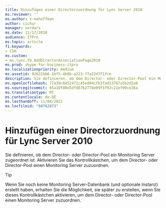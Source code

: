 ```yaml
---
title: Hinzufügen einer Directorzuordnung für Lync Server 2010
ms.reviewer: ''
ms.author: v-mahoffman
author: cichur
manager: serdars
ms.date: 11/17/2018
audience: ITPro
ms.topic: article
f1.keywords:
- CSH
ms.custom:
- ms.lync.tb.AddDirectorAssociationPage2010
ms.prod: skype-for-business-itpro
ms.localizationpriority: medium
ms.assetid: 92631bb6-1bf5-4b0b-a223-ffa22d7f1fce
description: Sie definieren, ob dem Director- oder Director-Pool ein Monitoring Server zugeordnet ist. Aktivieren Sie das Kontrollkästchen, um dem Director- oder Director-Pool einen Monitoring Server zuzuordnen.
ms.openlocfilehash: 77a39c0452471c45ed94cfb3fed23767a5b2d2a8
ms.sourcegitcommit: 65a10f80e5dfd67b2778e09f5f92c21ef09ce36a
ms.translationtype: MT
ms.contentlocale: de-DE
ms.lasthandoff: 11/04/2021
ms.locfileid: "60762873"
---
```

# <a name="add-director-association-for-lync-server-2010"></a>Hinzufügen einer Directorzuordnung für Lync Server 2010
 
Sie definieren, ob dem Director- oder Director-Pool ein Monitoring Server zugeordnet ist. Aktivieren Sie das Kontrollkästchen, um dem Director- oder Director-Pool einen Monitoring Server zuzuordnen.
  
> [!TIP]
> Wenn Sie noch keine Monitoring Server-Datenbank (und optionale Instanz) erstellt haben, erhalten Sie die Möglichkeit, sie später zu erstellen, wenn Sie dieses Kontrollkästchen aktivieren, um dem Director- oder Director-Pool einen Monitoring Server zuzuordnen. 
  

